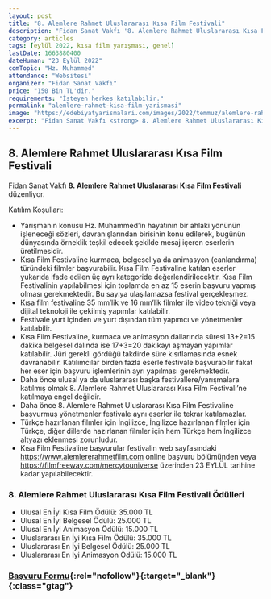 ```yaml
---
layout: post
title: "8. Alemlere Rahmet Uluslararası Kısa Film Festivali"
description: "Fidan Sanat Vakfı '8. Alemlere Rahmet Uluslararası Kısa Film Festivali' düzenliyor."
category: articles
tags: [eylül 2022, kısa film yarışması, genel]
lastDate: 1663880400
dateHuman: "23 Eylül 2022"
comTopic: "Hz. Muhammed"
attendance: "Websitesi"
organizer: "Fidan Sanat Vakfı"
price: "150 Bin TL'dir."
requirements: "İsteyen herkes katılabilir."
permalink: "alemlere-rahmet-kisa-film-yarismasi"
image: "https://edebiyatyarismalari.com/images/2022/temmuz/alemlere-rahmet-kisa-film-yarismasi.jpg"
excerpt: "Fidan Sanat Vakfı <strong> 8. Alemlere Rahmet Uluslararası Kısa Film Festivali </strong> düzenliyor."
---
```


## 8. Alemlere Rahmet Uluslararası Kısa Film Festivali
Fidan Sanat Vakfı **8. Alemlere Rahmet Uluslararası Kısa Film Festivali** düzenliyor.

Katılım Koşulları:
- Yarışmanın konusu Hz. Muhammed’in hayatının bir ahlaki yönünün işleneceği sözleri, davranışlarından birisinin konu edilerek, bugünün dünyasında örneklik teşkil edecek şekilde mesaj içeren eserlerin üretilmesidir.
- Kısa Film Festivaline kurmaca, belgesel ya da animasyon (canlandırma) türündeki filmler başvurabilir. Kısa Film Festivaline katılan eserler yukarıda ifade edilen üç ayrı kategoride değerlendirilecektir. Kısa Film Festivalinin yapılabilmesi için toplamda en az 15 eserin başvuru yapmış olması gerekmektedir. Bu sayıya ulaşılamazsa festival gerçekleşmez.
- Kısa film festivaline 35 mm’lik ve 16 mm’lik filmler ile video tekniği veya dijital teknoloji ile çekilmiş yapımlar katılabilir.
- Festivale yurt içinden ve yurt dışından tüm yapımcı ve yönetmenler katılabilir.
- Kısa Film Festivaline, kurmaca ve animasyon dallarında süresi 13+2=15 dakika belgesel dalında ise 17+3=20 dakikayı aşmayan yapımlar katılabilir. Jüri gerekli gördüğü takdirde süre kısıtlamasında esnek davranabilir. Katılımcılar birden fazla eserle festivale başvurabilir fakat her eser için başvuru işlemlerinin ayrı yapılması gerekmektedir.
- Daha önce ulusal ya da uluslararası başka festivallere/yarışmalara katılmış olmak 8. Alemlere Rahmet Uluslararası Kısa Film Festivali’ne katılmaya engel değildir.
- Daha önce 8. Alemlere Rahmet Uluslararası Kısa Film Festivaline başvurmuş yönetmenler festivale aynı eserler ile tekrar katılamazlar.
- Türkçe hazırlanan filmler için İngilizce, İngilizce hazırlanan filmler için Türkçe, diğer dillerde hazırlanan filmler için hem Türkçe hem İngilizce altyazı eklenmesi zorunludur.
- Kısa Film Festivaline başvurular festivalin web sayfasındaki https://www.alemlererahmetfilm.com online başvuru bölümünden veya https://filmfreeway.com/mercytouniverse üzerinden 23 EYLÜL tarihine kadar yapılabilecektir.


### 8. Alemlere Rahmet Uluslararası Kısa Film Festivali Ödülleri
- Ulusal En İyi Kısa Film Ödülü: 35.000 TL
- Ulusal En İyi Belgesel Ödülü: 25.000 TL
- Ulusal En İyi Animasyon Ödülü: 15.000 TL
- Uluslararası En İyi Kısa Film Ödülü: 35.000 TL
- Uluslararası En İyi Belgesel Ödülü: 25.000 TL
- Uluslararası En İyi Animasyon Ödülü: 15.000 TL


### [Başvuru Formu](https://filmfreeway.com/mercytouniverse/?ref=edebiyatyarismalari.com){:rel="nofollow"}{:target="_blank"}{:class="gtag"}